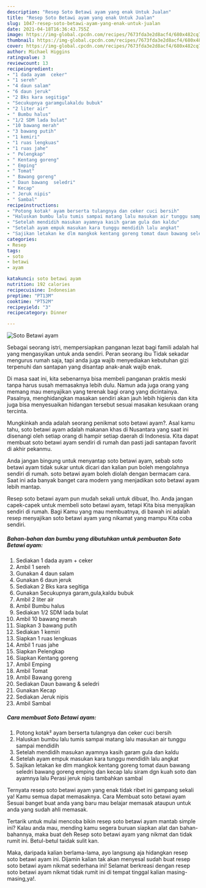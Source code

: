 ```yaml
---
description: "Resep Soto Betawi ayam yang enak Untuk Jualan"
title: "Resep Soto Betawi ayam yang enak Untuk Jualan"
slug: 1047-resep-soto-betawi-ayam-yang-enak-untuk-jualan
date: 2021-04-18T16:36:43.755Z
image: https://img-global.cpcdn.com/recipes/7673fda3e2d8acf4/680x482cq70/soto-betawi-ayam-foto-resep-utama.jpg
thumbnail: https://img-global.cpcdn.com/recipes/7673fda3e2d8acf4/680x482cq70/soto-betawi-ayam-foto-resep-utama.jpg
cover: https://img-global.cpcdn.com/recipes/7673fda3e2d8acf4/680x482cq70/soto-betawi-ayam-foto-resep-utama.jpg
author: Michael Higgins
ratingvalue: 3
reviewcount: 13
recipeingredient:
- "1 dada ayam  ceker"
- "1 sereh"
- "4 daun salam"
- "6 daun jeruk"
- "2 Bks kara segitiga"
- "Secukupnya garamgulakaldu bubuk"
- "2 liter air"
- " Bumbu halus"
- "1/2 SDM lada bulat"
- "10 bawang merah"
- "3 bawang putih"
- "1 kemiri"
- "1 ruas lengkuas"
- "1 ruas jahe"
- " Pelengkap"
- " Kentang goreng"
- " Emping"
- " Tomat"
- " Bawang goreng"
- " Daun bawang  seledri"
- " Kecap"
- " Jeruk nipis"
- " Sambal"
recipeinstructions:
- "Potong kotak² ayam berserta tulangnya dan ceker cuci bersih"
- "Haluskan bumbu lalu tumis sampai matang lalu masukan air tunggu sampai mendidih"
- "Setelah mendidih masukan ayamnya kasih garam gula dan kaldu"
- "Setelah ayam empuk masukan kara tunggu mendidih lalu angkat"
- "Sajikan letakan ke dlm mangkok kentang goreng tomat daun bawang seledri bawang goreng emping dan kecap lalu siram dgn kuah soto dan ayamnya lalu Perasi jeruk nipis tambahkan sambal"
categories:
- Resep
tags:
- soto
- betawi
- ayam

katakunci: soto betawi ayam 
nutrition: 192 calories
recipecuisine: Indonesian
preptime: "PT13M"
cooktime: "PT52M"
recipeyield: "3"
recipecategory: Dinner

---
```



![Soto Betawi ayam](https://img-global.cpcdn.com/recipes/7673fda3e2d8acf4/680x482cq70/soto-betawi-ayam-foto-resep-utama.jpg)

Sebagai seorang istri, mempersiapkan panganan lezat bagi famili adalah hal yang mengasyikan untuk anda sendiri. Peran seorang ibu Tidak sekadar mengurus rumah saja, tapi anda juga wajib menyediakan kebutuhan gizi terpenuhi dan santapan yang disantap anak-anak wajib enak.

Di masa  saat ini, kita sebenarnya bisa membeli panganan praktis meski tanpa harus susah memasaknya lebih dulu. Namun ada juga orang yang memang mau menyajikan yang terenak bagi orang yang dicintainya. Pasalnya, menghidangkan masakan sendiri akan jauh lebih higienis dan kita juga bisa menyesuaikan hidangan tersebut sesuai masakan kesukaan orang tercinta. 



Mungkinkah anda adalah seorang penikmat soto betawi ayam?. Asal kamu tahu, soto betawi ayam adalah makanan khas di Nusantara yang saat ini disenangi oleh setiap orang di hampir setiap daerah di Indonesia. Kita dapat membuat soto betawi ayam sendiri di rumah dan pasti jadi santapan favorit di akhir pekanmu.

Anda jangan bingung untuk menyantap soto betawi ayam, sebab soto betawi ayam tidak sukar untuk dicari dan kalian pun boleh mengolahnya sendiri di rumah. soto betawi ayam boleh diolah dengan bermacam cara. Saat ini ada banyak banget cara modern yang menjadikan soto betawi ayam lebih mantap.

Resep soto betawi ayam pun mudah sekali untuk dibuat, lho. Anda jangan capek-capek untuk membeli soto betawi ayam, tetapi Kita bisa menyajikan sendiri di rumah. Bagi Kamu yang mau membuatnya, di bawah ini adalah resep menyajikan soto betawi ayam yang nikamat yang mampu Kita coba sendiri.

<!--inarticleads1-->

##### Bahan-bahan dan bumbu yang dibutuhkan untuk pembuatan Soto Betawi ayam:

1. Sediakan 1 dada ayam + ceker
1. Ambil 1 sereh
1. Gunakan 4 daun salam
1. Gunakan 6 daun jeruk
1. Sediakan 2 Bks kara segitiga
1. Gunakan Secukupnya garam,gula,kaldu bubuk
1. Ambil 2 liter air
1. Ambil  Bumbu halus
1. Sediakan 1/2 SDM lada bulat
1. Ambil 10 bawang merah
1. Siapkan 3 bawang putih
1. Sediakan 1 kemiri
1. Siapkan 1 ruas lengkuas
1. Ambil 1 ruas jahe
1. Siapkan  Pelengkap
1. Siapkan  Kentang goreng
1. Ambil  Emping
1. Ambil  Tomat
1. Ambil  Bawang goreng
1. Sediakan  Daun bawang &amp; seledri
1. Gunakan  Kecap
1. Sediakan  Jeruk nipis
1. Ambil  Sambal




<!--inarticleads2-->

##### Cara membuat Soto Betawi ayam:

1. Potong kotak² ayam berserta tulangnya dan ceker cuci bersih
1. Haluskan bumbu lalu tumis sampai matang lalu masukan air tunggu sampai mendidih
1. Setelah mendidih masukan ayamnya kasih garam gula dan kaldu
1. Setelah ayam empuk masukan kara tunggu mendidih lalu angkat
1. Sajikan letakan ke dlm mangkok kentang goreng tomat daun bawang seledri bawang goreng emping dan kecap lalu siram dgn kuah soto dan ayamnya lalu Perasi jeruk nipis tambahkan sambal




Ternyata resep soto betawi ayam yang enak tidak ribet ini gampang sekali ya! Kamu semua dapat memasaknya. Cara Membuat soto betawi ayam Sesuai banget buat anda yang baru mau belajar memasak ataupun untuk anda yang sudah ahli memasak.

Tertarik untuk mulai mencoba bikin resep soto betawi ayam mantab simple ini? Kalau anda mau, mending kamu segera buruan siapkan alat dan bahan-bahannya, maka buat deh Resep soto betawi ayam yang nikmat dan tidak rumit ini. Betul-betul taidak sulit kan. 

Maka, daripada kalian berlama-lama, ayo langsung aja hidangkan resep soto betawi ayam ini. Dijamin kalian tak akan menyesal sudah buat resep soto betawi ayam nikmat sederhana ini! Selamat berkreasi dengan resep soto betawi ayam nikmat tidak rumit ini di tempat tinggal kalian masing-masing,ya!.

